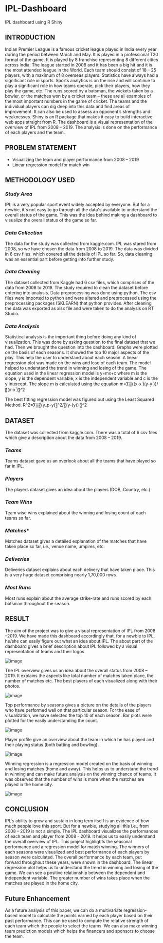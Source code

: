 # IPL-Dashboard
IPL dashboard using R Shiny

## **INTRODUCTION**
Indian Premier League is a famous cricket league played in India every year during the period between March and May. It is played in a professional T20 format of the game. It is played by 8 franchise representing 8 different cities across India. The league started in 2008 and it has been a big hit and it is the most attended league in the World. Each team should consist of 18 – 25 players, with a maximum of 8 overseas players.
Statistics have always had a significant role in sports. Sports analytics is on the rise and will continue to play a significant role in how teams operate, pick their players, how they play the game, etc. The runs scored by a batsman, the wickets taken by a bowler, or the matches won by a cricket team – these are all examples of the most important numbers in the game of cricket. The teams and the individual players can dig deep into this data and find areas of improvement. It can also be used to assess an opponent’s strengths and weaknesses. 
Shiny is an R package that makes it easy to build interactive web apps straight from R. The dashboard is a visual representation of the overview of IPL from 2008 – 2019. The analysis is done on the performance of each players and the team.


## **PROBLEM STATEMENT**
- Visualizing the team and player performance from 2008 – 2019
- Linear regression model for match win


## **METHODOLOGY USED**
### ***Study Area***
IPL is a very popular sport event widely accepted by everyone. But for a newbie, it's not easy to go through all the data's available to understand the overall status of the game. This was the idea behind making a dashboard to visualize the overall status of the game so far. 


### ***Data Collection***
The data for the study was collected from kaggle.com. IPL was stared from 2008, so we have chosen the data from 2008 to 2019. The data was divided in 6 csv files, which covered all the details of IPL so far. So, data cleaning was an essential part before getting into further study.


### ***Data Cleaning***
The dataset collected from Kaggle had 6 csv files, which comprises of the data from 2008 to 2019. The study required to clean the dataset before entering into analysis. 
Data preprocessing was done using python. The csv files were imported to python and were altered and preprocessed using the preprocessing packages (SKLEARN) that python provides. After cleaning the data was exported as xlsx file and were taken to do the analysis on RT Studio.

### ***Data Analysis***
Statistical analysis is the important thing before doing any kind of visualization. This was done by asking question to the final dataset that we had. Then we brought the question into the dashboard.
Graphs were plotted on the basis of each seasons. It showed the top 10 major aspects of the play. This help the user to understand about each season. 
A linear regression plot was made on the wins and lose of each team. The model helped to understand the trend in winning and losing of the game.
The equation used in the linear regression model is
y=mx+c  where m is the slope, y is the dependent variable, x is the independent variable and c is the y intercept.
The slope m is calculated using the equation
m=∑▒((x-x ̅)(y-y ̅))/〖(x-x ̅)〗^2 

The best fitting regression model was figured out using the Least Squared Method.
R^2=∑▒〖(y_p-y)〗^2/〖(y-(y)) ̅〗^2 


## **DATASET**
The dataset was collected from kaggle.com. There was a total of 6 csv files which give a description about the data from 2008 – 2019.
### ***Teams***
Teams dataset gave us an overlook about all the teams that have played so far in IPL.

### ***Players***
The players dataset gives an idea about the players (DOB, Country, etc.)

### ***Team Wins***
Team wise wins explained about the winning and losing count of each teams so far.

### ***Matches****
Matches dataset gives a detailed explanation of the matches that have taken place so far, i.e., venue name, umpires, etc.

### ***Deliveries***
Deliveries dataset explains about each delivery that have taken place. This is a very huge dataset comprising nearly 1,70,000 rows.

### ***Most Runs***
Most runs explain about the average strike-rate and runs scored by each batsman throughout the season.


## **RESULT**
The aim of the project was to give a visual representation of IPL from 2008 –2019. We have made this dashboard accordingly that, for a newbie to IPL, he/she can easily figure out what an idea about IPL.
The about part of the dashboard gives a brief description about IPL followed by a visual representation of teams and their logos.

![image](https://user-images.githubusercontent.com/84194718/118348204-5ad2fb00-b566-11eb-8309-0a51828a825b.png)


The IPL overview gives us an idea about the overall status from 2008 – 2019. It explains the aspects like total number of matches taken place, the number of matches etc. The best players of each visualized along with their photos.

![image](https://user-images.githubusercontent.com/84194718/118348207-6a524400-b566-11eb-8de7-9bba2c2382d1.png)


Top performance by seasons gives a picture on the details of the players who have performed well on that particular season. For the ease of visualization, we have selected the top 10 of each season. Bar plots were plotted for the easily understanding the count.

![image](https://user-images.githubusercontent.com/84194718/118348212-73431580-b566-11eb-9496-2fd0bca848ce.png)


Player profile give an overview about the team in which he has played and their playing status (both batting and bowling).

![image](https://user-images.githubusercontent.com/84194718/118348232-83f38b80-b566-11eb-9e65-627360afa971.png)


Winning regression is a regression model created on the basis of winning and losing matches (home and away). This helps us to understand the trend in winning and can make future analysis on the winning chance of teams. It was observed that the number of wins is more when the matches are played in the home city.

![image](https://user-images.githubusercontent.com/84194718/118348254-97065b80-b566-11eb-968b-f5670bedd5c1.png)


## **CONCLUSION**
IPL’s ability to grow and sustain in long term itself is an evidence of how much people love this sport. But for a newbie, studying all this i.e., from 2008 – 2019 is not a simple. The IPL dashboard visualizes the performances of each team and player from 2008 - 2019. It helps us to easily understand the overall overview of IPL.
This project highlights the seasonal performance and a regression model for match winning. The winners of each seasons were visualized and best performance of each players by season were calculated. The overall performance by each team, put forward throughout these years, were shown in the dashboard. The linear regression plot helps us to understand the trend in winning and losing of the game. We can see a positive relationship between the dependent and independent variable. The greater number of wins takes place when the matches are played in the home city.

## **Future Enhancement**
As a future analysis of this paper, we can do a multivariate regression-based model to calculate the points earned by each player based on their past performance. This can be used to compute the relative strength of each team which the people to select the teams. We can also make winning team prediction models which helps the financers and sponsors to choose the team.



